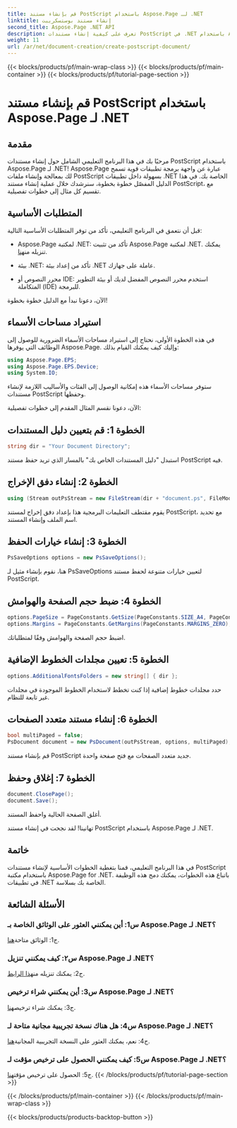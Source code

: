```yaml
---
title: قم بإنشاء مستند PostScript باستخدام Aspose.Page لـ .NET
linktitle: إنشاء مستند بوستسكريبت
second_title: Aspose.Page .NET API
description: تعرف على كيفية إنشاء مستندات PostScript في .NET باستخدام Aspose.Page. اتبع دليلنا خطوة بخطوة للتكامل السلس. قم بتنزيل المكتبة وابدأ في معالجة ملفات PostScript دون عناء.
weight: 11
url: /ar/net/document-creation/create-postscript-document/
---
```


{{< blocks/products/pf/main-wrap-class >}}
{{< blocks/products/pf/main-container >}}
{{< blocks/products/pf/tutorial-page-section >}}

# قم بإنشاء مستند PostScript باستخدام Aspose.Page لـ .NET

## مقدمة

مرحبًا بك في هذا البرنامج التعليمي الشامل حول إنشاء مستندات PostScript باستخدام Aspose.Page لـ .NET! Aspose.Page عبارة عن واجهة برمجة تطبيقات قوية تسمح لك بمعالجة وإنشاء ملفات PostScript بسهولة داخل تطبيقات .NET الخاصة بك. في هذا الدليل المفصّل خطوة بخطوة، سنرشدك خلال عملية إنشاء مستند PostScript، مع تقسيم كل مثال إلى خطوات تفصيلية.

## المتطلبات الأساسية

قبل أن نتعمق في البرنامج التعليمي، تأكد من توفر المتطلبات الأساسية التالية:

-  Aspose.Page لمكتبة .NET: تأكد من تثبيت Aspose.Page لمكتبة .NET. يمكنك تنزيله من[هنا](https://releases.aspose.com/page/net/).

- بيئة .NET: تأكد من إعداد بيئة .NET عاملة على جهازك.

- محرر النصوص أو IDE: استخدم محرر النصوص المفضل لديك أو بيئة التطوير المتكاملة (IDE) للبرمجة.

الآن، دعونا نبدأ مع الدليل خطوة بخطوة!

## استيراد مساحات الأسماء

في هذه الخطوة الأولى، نحتاج إلى استيراد مساحات الأسماء الضرورية للوصول إلى الوظائف التي يوفرها Aspose.Page. وإليك كيف يمكنك القيام بذلك:

```csharp
using Aspose.Page.EPS;
using Aspose.Page.EPS.Device;
using System.IO;
```

ستوفر مساحات الأسماء هذه إمكانية الوصول إلى الفئات والأساليب اللازمة لإنشاء مستندات PostScript وحفظها.

الآن، دعونا نقسم المثال المقدم إلى خطوات تفصيلية:

## الخطوة 1: قم بتعيين دليل المستندات

```csharp
string dir = "Your Document Directory";
```

استبدل "دليل المستندات الخاص بك" بالمسار الذي تريد حفظ مستند PostScript فيه.

## الخطوة 2: إنشاء دفق الإخراج

```csharp
using (Stream outPsStream = new FileStream(dir + "document.ps", FileMode.Create))
```

يقوم مقتطف التعليمات البرمجية هذا بإعداد دفق إخراج لمستند PostScript، مع تحديد اسم الملف وإنشاء المستند.

## الخطوة 3: إنشاء خيارات الحفظ

```csharp
PsSaveOptions options = new PsSaveOptions();
```

هنا، نقوم بإنشاء مثيل لـ PsSaveOptions لتعيين خيارات متنوعة لحفظ مستند PostScript.

## الخطوة 4: ضبط حجم الصفحة والهوامش

```csharp
options.PageSize = PageConstants.GetSize(PageConstants.SIZE_A4, PageConstants.ORIENTATION_PORTRAIT);
options.Margins = PageConstants.GetMargins(PageConstants.MARGINS_ZERO);
```

اضبط حجم الصفحة والهوامش وفقًا لمتطلباتك.

## الخطوة 5: تعيين مجلدات الخطوط الإضافية

```csharp
options.AdditionalFontsFolders = new string[] { dir };
```

حدد مجلدات خطوط إضافية إذا كنت تخطط لاستخدام الخطوط الموجودة في مجلدات غير تابعة للنظام.

## الخطوة 6: إنشاء مستند متعدد الصفحات

```csharp
bool multiPaged = false;
PsDocument document = new PsDocument(outPsStream, options, multiPaged);
```

قم بإنشاء مستند PostScript جديد متعدد الصفحات مع فتح صفحة واحدة.

## الخطوة 7: إغلاق وحفظ

```csharp
document.ClosePage();
document.Save();
```

أغلق الصفحة الحالية واحفظ المستند.

تهانينا! لقد نجحت في إنشاء مستند PostScript باستخدام Aspose.Page لـ .NET.

## خاتمة

في هذا البرنامج التعليمي، قمنا بتغطية الخطوات الأساسية لإنشاء مستندات PostScript باستخدام مكتبة Aspose.Page for .NET. باتباع هذه الخطوات، يمكنك دمج هذه الوظيفة في تطبيقات .NET الخاصة بك بسلاسة.

## الأسئلة الشائعة

### س1: أين يمكنني العثور على الوثائق الخاصة بـ Aspose.Page لـ .NET؟

 ج1: الوثائق متاحة[هنا](https://reference.aspose.com/page/net/).

### س٢: كيف يمكنني تنزيل Aspose.Page لـ .NET؟

 ج2: يمكنك تنزيله من[هذا الرابط](https://releases.aspose.com/page/net/).

### س3: أين يمكنني شراء ترخيص Aspose.Page لـ .NET؟

 ج3: يمكنك شراء ترخيص[هنا](https://purchase.aspose.com/buy).

### س4: هل هناك نسخة تجريبية مجانية متاحة لـ Aspose.Page لـ .NET؟

 ج4: نعم، يمكنك العثور على النسخة التجريبية المجانية[هنا](https://releases.aspose.com/).

### س5: كيف يمكنني الحصول على ترخيص مؤقت لـ Aspose.Page لـ .NET؟

 ج5: الحصول على ترخيص مؤقت[هنا](https://purchase.aspose.com/temporary-license/).
{{< /blocks/products/pf/tutorial-page-section >}}

{{< /blocks/products/pf/main-container >}}
{{< /blocks/products/pf/main-wrap-class >}}

{{< blocks/products/products-backtop-button >}}
